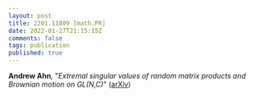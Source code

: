 ```yaml
---
layout: post
title: 2201.11809 [math.PR]
date: 2022-01-27T21:15:15Z
comments: false
tags: publication
published: true
---
```


<b>Andrew Ahn</b>, "<i>Extremal singular values of random matrix products and Brownian motion  on GL(N,C)</i>" ([arXiv](http://arxiv.org/abs/2201.11809v1))
